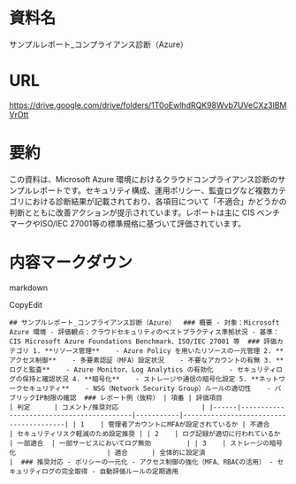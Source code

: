 # 資料名

サンプルレポート_コンプライアンス診断（Azure）

# URL

https://drive.google.com/drive/folders/1T0oEwlhdRQK98Wvb7UVeCXz3lBMVrOtt

# 要約

この資料は、Microsoft Azure 環境におけるクラウドコンプライアンス診断のサンプルレポートです。セキュリティ構成、運用ポリシー、監査ログなど複数カテゴリにおける診断結果が記載されており、各項目について「不適合」かどうかの判断とともに改善アクションが提示されています。レポートは主に CIS ベンチマークやISO/IEC 27001等の標準規格に基づいて評価されています。

# 内容マークダウン

markdown

CopyEdit

`## サンプルレポート_コンプライアンス診断（Azure）  ### 概要 - 対象：Microsoft Azure 環境 - 評価観点：クラウドセキュリティのベストプラクティス準拠状況 - 基準：CIS Microsoft Azure Foundations Benchmark、ISO/IEC 27001 等  ### 評価カテゴリ 1. **リソース管理**    - Azure Policy を用いたリソースの一元管理 2. **アクセス制御**    - 多要素認証（MFA）設定状況    - 不要なアカウントの有無 3. **ログと監査**    - Azure Monitor、Log Analytics の有効化    - セキュリティログの保持と確認状況 4. **暗号化**    - ストレージや通信の暗号化設定 5. **ネットワークセキュリティ**    - NSG（Network Security Group）ルールの適切性    - パブリックIP制限の確認  ### レポート例（抜粋） | 項番 | 評価項目                                | 判定      | コメント/推奨対応                     | |------|------------------------------------------|-----------|----------------------------------------| | 1    | 管理者アカウントにMFAが設定されているか | 不適合    | セキュリティリスク軽減のため設定推奨 | | 2    | ログ記録が適切に行われているか           | 一部適合  | 一部サービスにおいてログ無効         | | 3    | ストレージの暗号化                       | 適合      | 全体的に設定済                        |  ### 推奨対応 - ポリシーの一元化 - アクセス制御の強化（MFA、RBACの活用） - セキュリティログの完全取得 - 自動評価ルールの定期適用`